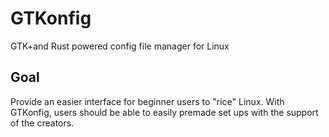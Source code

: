 # GTKonfig
GTK+and Rust powered config file manager for Linux

## Goal 
Provide an easier interface for beginner users to "rice" Linux. With GTKonfig, users should be
able to easily premade set ups with the support of the creators. 
